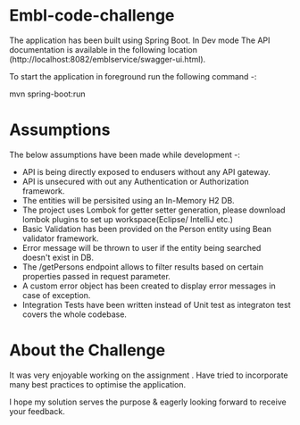 # Embl-code-challenge
The application has been built using Spring Boot. In Dev mode The API documentation is available in the following location (http://localhost:8082/emblservice/swagger-ui.html).

To start the application in foreground run the following command -:

mvn spring-boot:run



# Assumptions

The below assumptions have been made while development -:

* API is being directly exposed to endusers without any API gateway.
* API is unsecured with out any Authentication or Authorization framework.
* The entities will be persisited using an In-Memory H2 DB.
* The project uses Lombok for getter setter generation, please download lombok plugins to set up workspace(Eclipse/ IntelliJ etc.)
* Basic Validation has been provided on the Person entity using Bean validator framework.
* Error message will be thrown to user if the entity being searched doesn't exist in DB.
* The /getPersons endpoint allows to filter results based on certain properties passed in request parameter.
* A custom error object has been created to display error messages in case of exception.
* Integration Tests have been written instead of Unit test as integraton test covers the whole codebase.



# About the Challenge

It was very enjoyable working on the assignment . Have tried to incorporate many best practices  to optimise the application.

I hope my solution serves the purpose & eagerly looking forward to receive your feedback.





